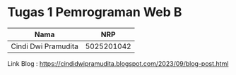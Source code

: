 # Tugas 1 Pemrograman Web B

| Nama             | NRP          |
| ---------------- | ------------ |
| Cindi Dwi Pramudita         | 5025201042   |


Link Blog : https://cindidwipramudita.blogspot.com/2023/09/blog-post.html
